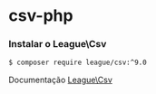 # csv-php
 ### Instalar o League\Csv

```sh
$ composer require league/csv:^9.0

```
 
 Documentação  [League\Csv](http://csv.thephpleague.com/9.0/)   

